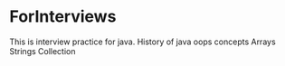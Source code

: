 # ForInterviews
This is interview practice for java.
History of java
oops concepts
Arrays
Strings
Collection
